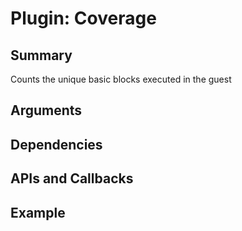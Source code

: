 Plugin: Coverage
===========

Summary
-------
Counts the unique basic blocks executed in the guest

Arguments
---------

Dependencies
------------

APIs and Callbacks
------------------

Example
-------
